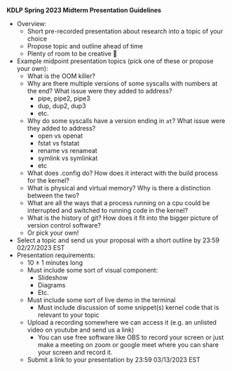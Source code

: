 **KDLP Spring 2023 Midterm Presentation Guidelines**

* Overview:
  * Short pre-recorded presentation about research into a topic of your choice
  * Propose topic and outline ahead of time
  * Plenty of room to be creative 🙂
* Example midpoint presentation topics (pick one of these or propose your own):
  * What is the OOM killer?
  * Why are there multiple versions of some syscalls with numbers at the end? What issue were they added to address?
    * pipe, pipe2, pipe3
    * dup, dup2, dup3
    * etc.
  * Why do some syscalls have a version ending in `at`? What issue were they added to address?
    * open vs openat
    * fstat vs fstatat
    * rename vs renameat
    * symlink vs symlinkat
    * etc
  * What does .config do? How does it interact with the build process for the kernel?
  * What is physical and virtual memory? Why is there a distinction between the two?
  * What are all the ways that a process running on a cpu could be interrupted and switched to running code in the kernel?
  * What is the history of git? How does it fit into the bigger picture of version control software?
  * Or pick your own!
* Select a topic and send us your proposal with a short outline by 23:59 02/27/2023 EST
* Presentation requirements:
  * 10 ± 1 minutes long
  * Must include some sort of visual component:
    * Slideshow
    * Diagrams
    * Etc.
  * Must include some sort of live demo in the terminal
    * Must include discussion of some snippet(s) kernel code that is relevant to your topic
  * Upload a recording somewhere we can access it (e.g. an unlisted video on youtube and send us a link)
    * You can use free software like OBS to record your screen or just make a meeting on zoom or google meet where you can share your screen and record it. 
  * Submit a link to your presentation by 23:59 03/13/2023 EST

